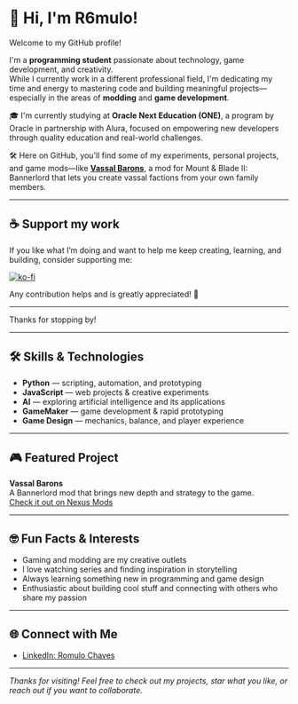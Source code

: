 # 👋 Hi, I'm R6mulo!

Welcome to my GitHub profile!

I'm a **programming student** passionate about technology, game development, and creativity.  
While I currently work in a different professional field, I'm dedicating my time and energy to mastering code and building meaningful projects—especially in the areas of **modding** and **game development**.

🎓 I'm currently studying at **Oracle Next Education (ONE)**, a program by Oracle in partnership with Alura, focused on empowering new developers through quality education and real-world challenges.

🛠️ Here on GitHub, you'll find some of my experiments, personal projects, and game mods—like **[Vassal Barons](https://github.com/R6mulo/VassalBarons-Mod)**, a mod for Mount & Blade II: Bannerlord that lets you create vassal factions from your own family members.

---

## ☕ Support my work

If you like what I’m doing and want to help me keep creating, learning, and building, consider supporting me:

[![ko-fi](https://ko-fi.com/img/githubbutton_sm.svg)](https://ko-fi.com/r6rorschach)

Any contribution helps and is greatly appreciated! 💙

---

Thanks for stopping by!

---

## 🛠️ Skills & Technologies

- **Python** — scripting, automation, and prototyping
- **JavaScript** — web projects & creative experiments
- **AI** — exploring artificial intelligence and its applications
- **GameMaker** — game development & rapid prototyping
- **Game Design** — mechanics, balance, and player experience

---

## 🎮 Featured Project

**Vassal Barons**  
A Bannerlord mod that brings new depth and strategy to the game.  
[Check it out on Nexus Mods](https://www.nexusmods.com/mountandblade2bannerlord/mods/8579)

---

## 🤓 Fun Facts & Interests

- Gaming and modding are my creative outlets
- I love watching series and finding inspiration in storytelling
- Always learning something new in programming and game design
- Enthusiastic about building cool stuff and connecting with others who share my passion

---

## 🌐 Connect with Me

- [LinkedIn: Romulo Chaves](https://www.linkedin.com/in/romulo-chaves-31a083211/)

---

*Thanks for visiting! Feel free to check out my projects, star what you like, or reach out if you want to collaborate.*
